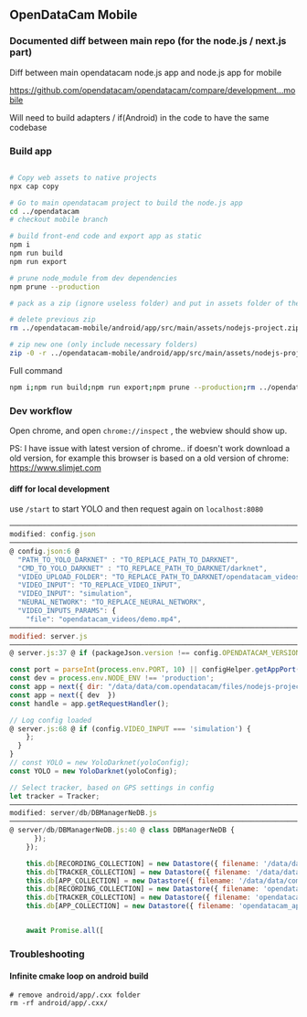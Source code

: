 ## OpenDataCam Mobile

### Documented diff between main repo (for the node.js / next.js part)

Diff between main opendatacam node.js app and node.js app for mobile

https://github.com/opendatacam/opendatacam/compare/development...mobile

Will need to build adapters / if(Android) in the code to have the same codebase

### Build app

```bash

# Copy web assets to native projects
npx cap copy

# Go to main opendatacam project to build the node.js app
cd ../opendatacam
# checkout mobile branch

# build front-end code and export app as static
npm i
npm run build
npm run export

# prune node_module from dev dependencies
npm prune --production

# pack as a zip (ignore useless folder) and put in assets folder of the mobile project

# delete previous zip
rm ../opendatacam-mobile/android/app/src/main/assets/nodejs-project.zip

# zip new one (only include necessary folders)
zip -0 -r ../opendatacam-mobile/android/app/src/main/assets/nodejs-project.zip . -i "out/*" "node_modules/*" "server/*" "server.js" "package.json" "config.json" -x "out/static/placeholder/*" "out/static/demo/*" "node_modules/node-moving-things-tracker/benchmark/*"
```

Full command

```bash
npm i;npm run build;npm run export;npm prune --production;rm ../opendatacam-mobile/android/app/src/main/assets/nodejs-project.zip;zip -0 -r ../opendatacam-mobile/android/app/src/main/assets/nodejs-project.zip . -i "out/*" "node_modules/*" "server/*" "server.js" "package.json" "config.json" -x "out/static/placeholder/*" "out/static/demo/*" "node_modules/node-moving-things-tracker/benchmark/*"
```

### Dev workflow

Open chrome, and open `chrome://inspect` , the webview should show up. 

PS: I have issue with latest version of chrome.. if doesn't work download a old version, for example this browser is based on a old version of chrome: https://www.slimjet.com 

#### diff for local development

use `/start` to start YOLO and then request again on `localhost:8080`


```javascript
──────────────────────────────────────────────────────────────────────────────────────────────────────────────────────────────────────────────────────────
modified: config.json
──────────────────────────────────────────────────────────────────────────────────────────────────────────────────────────────────────────────────────────
@ config.json:6 @
  "PATH_TO_YOLO_DARKNET" : "TO_REPLACE_PATH_TO_DARKNET",
  "CMD_TO_YOLO_DARKNET" : "TO_REPLACE_PATH_TO_DARKNET/darknet",
  "VIDEO_UPLOAD_FOLDER": "TO_REPLACE_PATH_TO_DARKNET/opendatacam_videos_uploaded",
  "VIDEO_INPUT": "TO_REPLACE_VIDEO_INPUT",
  "VIDEO_INPUT": "simulation",
  "NEURAL_NETWORK": "TO_REPLACE_NEURAL_NETWORK",
  "VIDEO_INPUTS_PARAMS": {
    "file": "opendatacam_videos/demo.mp4",
──────────────────────────────────────────────────────────────────────────────────────────────────────────────────────────────────────────────────────────
modified: server.js
──────────────────────────────────────────────────────────────────────────────────────────────────────────────────────────────────────────────────────────
@ server.js:37 @ if (packageJson.version !== config.OPENDATACAM_VERSION) {

const port = parseInt(process.env.PORT, 10) || configHelper.getAppPort();
const dev = process.env.NODE_ENV !== 'production';
const app = next({ dir: "/data/data/com.opendatacam/files/nodejs-project" })
const app = next({ dev  })
const handle = app.getRequestHandler();

// Log config loaded
@ server.js:68 @ if (config.VIDEO_INPUT === 'simulation') {
    };
  }
}
// const YOLO = new YoloDarknet(yoloConfig);
const YOLO = new YoloDarknet(yoloConfig);

// Select tracker, based on GPS settings in config
let tracker = Tracker;
──────────────────────────────────────────────────────────────────────────────────────────────────────────────────────────────────────────────────────────
modified: server/db/DBManagerNeDB.js
──────────────────────────────────────────────────────────────────────────────────────────────────────────────────────────────────────────────────────────
@ server/db/DBManagerNeDB.js:40 @ class DBManagerNeDB {
      });
    });

    this.db[RECORDING_COLLECTION] = new Datastore({ filename: '/data/data/com.opendatacam/files/opendatacam_recording.db' });
    this.db[TRACKER_COLLECTION] = new Datastore({ filename: '/data/data/com.opendatacam/files/opendatacam_tracker.db' });
    this.db[APP_COLLECTION] = new Datastore({ filename: '/data/data/com.opendatacam/files/opendatacam_app.db' });
    this.db[RECORDING_COLLECTION] = new Datastore({ filename: 'opendatacam_recording.db' });
    this.db[TRACKER_COLLECTION] = new Datastore({ filename: 'opendatacam_tracker.db' });
    this.db[APP_COLLECTION] = new Datastore({ filename: 'opendatacam_app.db' });


    await Promise.all([
```

### Troubleshooting

#### Infinite cmake loop on android build

```
# remove android/app/.cxx folder
rm -rf android/app/.cxx/
```

